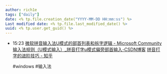 ```yaml
---
author: rich1e
tags: ["daily"]
date: <% tp.file.creation_date("YYYY-MM-DD HH:mm:ss") %>
Last modified date: <% tp.file.last_modified_date() %>
uuid: <% tp.user.get_guid() %>
---
```


- 15:23 
  [微软拼音输入法U模式的部首列表和拆字逻辑 - Microsoft Community](https://answers.microsoft.com/zh-hans/windows/forum/all/%E5%BE%AE%E8%BD%AF%E6%8B%BC%E9%9F%B3%E8%BE%93/4c9e41a2-c876-439f-a450-e3e03fa237f8)
  [输入法规则（U模式输入）_拼音打字u模式偏旁部首输入-CSDN博客](https://blog.csdn.net/zhiyan18/article/details/122693801)
  [拼音打字的进阶技巧 - 知乎](https://zhuanlan.zhihu.com/p/660526728)
  
  #windows #输入法 